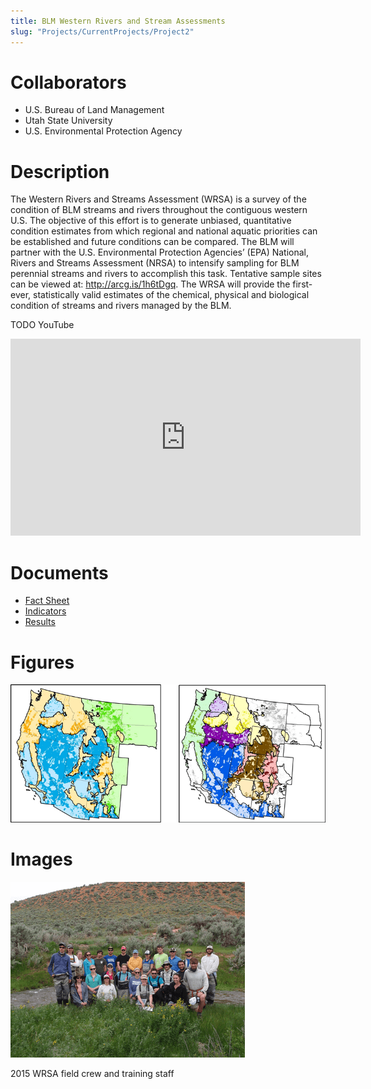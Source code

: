 ```yaml
---
title: BLM Western Rivers and Stream Assessments
slug: "Projects/CurrentProjects/Project2"
---
```


# Collaborators

- U.S. Bureau of Land Management
- Utah State University
- U.S. Environmental Protection Agency

# Description

The Western Rivers and Streams Assessment (WRSA) is a survey of the condition of BLM streams and rivers throughout the contiguous western U.S. The objective of this effort is to generate unbiased, quantitative condition estimates from which regional and national aquatic priorities can be established and future conditions can be compared. The BLM will partner with the U.S. Environmental Protection Agencies’ (EPA) National, Rivers and Streams Assessment (NRSA) to intensify sampling for BLM perennial streams and rivers to accomplish this task. Tentative sample sites can be viewed at: http://arcg.is/1h6tDgq. The WRSA will provide the first-ever, statistically valid estimates of the chemical, physical and biological condition of streams and rivers managed by the BLM.

TODO YouTube

<iframe width="560" height="315" src="https://www.youtube.com/embed/gO10rUPNRso" title="YouTube video player" frameborder="0" allow="accelerometer; autoplay; clipboard-write; encrypted-media; gyroscope; picture-in-picture" allowfullscreen></iframe>

# Documents

- [Fact Sheet](docs/projects/blm_fact_sheet.pdf)
- [Indicators](docs/projects/BLM_WRSA_Indicators.pdf)
- [Results](docs/projects/SWM_WRSA_2Feb2015_NoAnimation.pdf)

# Figures

![Figure](images/blm_figure.png)

# Images

![project team](images/blm_project.png)

2015 WRSA field crew and training staff

